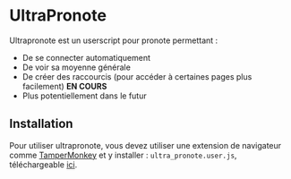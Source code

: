 # UltraPronote
Ultrapronote est un userscript pour pronote permettant :
* De se connecter automatiquement
* De voir sa moyenne générale
* De créer des raccourcis (pour accéder à certaines pages plus facilement) **EN COURS**
* Plus potentiellement dans le futur

## Installation
Pour utiliser ultrapronote, vous devez utiliser une extension de navigateur comme [TamperMonkey](https://www.tampermonkey.net/) et y installer : `ultra_pronote.user.js`, téléchargeable [ici](https://github.com/HerozDotExe/ultrapronote/releases/latest/).